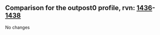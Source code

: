 ## Comparison for the outpost0 profile, rvn: [1436](https://github.com/PRO100KatYT/FortniteProfileRevisions/tree/main/profiles/outpost0/1436%20outpost0.json)-[1438](https://github.com/PRO100KatYT/FortniteProfileRevisions/tree/main/profiles/outpost0/1438%20outpost0.json)

No changes

